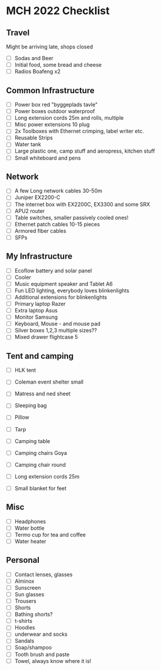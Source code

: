 # MCH 2022 Checklist

## Travel
Might be arriving late, shops closed
- [ ] Sodas and Beer
- [ ] Initial food, some bread and cheese
- [ ] Radios Boafeng x2

## Common Infrastructure
- [ ] Power box red "byggeplads tavle"
- [ ] Power boxes outdoor waterproof
- [ ] Long extension cords 25m and rolls, multiple
- [ ] Misc power extensions 10 plug
- [ ] 2x Toolboxes with Ethernet crimping, label writer etc.
- [ ] Reusable Strips
- [ ] Water tank
- [ ] Large plastic one, camp stuff and aeropress, kitchen stuff
- [ ] Small whiteboard and pens

## Network
- [ ] A few Long network cables 30-50m
- [ ] Juniper EX2200-C
- [ ] The internet box with EX2200C, EX3300 and some SRX
- [ ] APU2 router
- [ ] Table switches, smaller passively cooled ones!
- [ ] Ethernet patch cables 10-15 pieces
- [ ] Armored fiber cables
- [ ] SFPs

## My Infrastructure
- [ ] Ecoflow battery and solar panel
- [ ] Cooler
- [ ] Music equipment speaker and Tablet A6
- [ ] Fun LED lighting, everybody loves blinkenlights
- [ ] Additional extensions for blinkenlights
- [ ] Primary laptop Razer
- [ ] Extra laptop Asus
- [ ] Monitor Samsung
- [ ] Keyboard, Mouse - and mouse pad
- [ ] Silver boxes 1,2,3 multiple sizes??
- [ ] Mixed drawer flightcase 5

## Tent and camping
- [ ] HLK tent
- [ ] Coleman event shelter small
- [ ] Matress and ned sheet
- [ ] Sleeping bag
- [ ] Pillow
- [ ] Tarp
- [ ] Camping table
- [ ] Camping chairs Goya
- [ ] Camping chair round
- [ ] Long extension cords 25m
- [ ] Small blanket for feet


## Misc
- [ ] Headphones
- [ ] Water bottle
- [ ] Termo cup for tea and coffee
- [ ] Water heater

## Personal
- [ ] Contact lenses, glasses
- [ ] Alminox
- [ ] Sunscreen
- [ ] Sun glasses
- [ ] Trousers
- [ ] Shorts
- [ ] Bathing shorts?
- [ ] t-shirts
- [ ] Hoodies
- [ ] underwear and socks
- [ ] Sandals
- [ ] Soap/shampoo
- [ ] Tooth brush and paste
- [ ] Towel, always know where it is!
